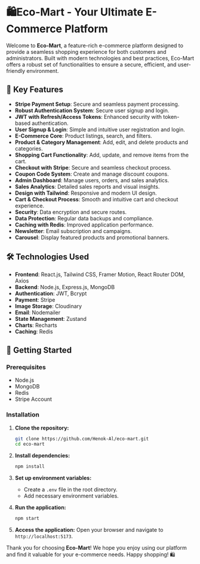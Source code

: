 # 🛍️Eco-Mart - Your Ultimate E-Commerce Platform

Welcome to **Eco-Mart**, a feature-rich e-commerce platform designed to provide a seamless shopping experience for both customers and administrators. Built with modern technologies and best practices, Eco-Mart offers a robust set of functionalities to ensure a secure, efficient, and user-friendly environment.

## 🌟 Key Features

- **Stripe Payment Setup**: Secure and seamless payment processing.
- **Robust Authentication System**: Secure user signup and login.
- **JWT with Refresh/Access Tokens**: Enhanced security with token-based authentication.
- **User Signup & Login**: Simple and intuitive user registration and login.
- **E-Commerce Core**: Product listings, search, and filters.
- **Product & Category Management**: Add, edit, and delete products and categories.
- **Shopping Cart Functionality**: Add, update, and remove items from the cart.
- **Checkout with Stripe**: Secure and seamless checkout process.
- **Coupon Code System**: Create and manage discount coupons.
- **Admin Dashboard**: Manage users, orders, and sales analytics.
- **Sales Analytics**: Detailed sales reports and visual insights.
- **Design with Tailwind**: Responsive and modern UI design.
- **Cart & Checkout Process**: Smooth and intuitive cart and checkout experience.
- **Security**: Data encryption and secure routes.
- **Data Protection**: Regular data backups and compliance.
- **Caching with Redis**: Improved application performance.
- **Newsletter**: Email subscription and campaigns.
- **Carousel**: Display featured products and promotional banners.

## 🛠️ Technologies Used

- **Frontend**: React.js, Tailwind CSS, Framer Motion, React Router DOM, Axios
- **Backend**: Node.js, Express.js, MongoDB
- **Authentication**: JWT, Bcrypt
- **Payment**: Stripe
- **Image Storage**: Cloudinary
- **Email**: Nodemailer
- **State Management**: Zustand
- **Charts**: Recharts
- **Caching**: Redis

## 🚀 Getting Started

### Prerequisites

- Node.js 
- MongoDB 
- Redis
- Stripe Account

### Installation

1. **Clone the repository:**
   ```bash
   git clone https://github.com/Henok-Al/eco-mart.git
   cd eco-mart
   ```

2. **Install dependencies:**
   ```bash
   npm install
   ```

3. **Set up environment variables:**
   - Create a `.env` file in the root directory.
   - Add necessary environment variables.

4. **Run the application:**
   ```bash
   npm start
   ```

5. **Access the application:**
   Open your browser and navigate to `http://localhost:5173`.



Thank you for choosing **Eco-Mart**! We hope you enjoy using our platform and find it valuable for your e-commerce needs. Happy shopping! 🛍️
